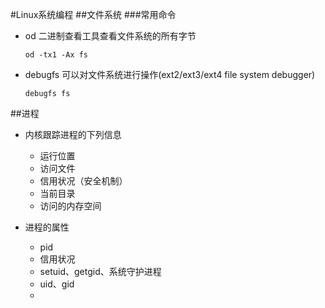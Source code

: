 #Linux系统编程
##文件系统
###常用命令
*	od		二进制查看工具查看文件系统的所有字节

		od -tx1 -Ax fs

*	debugfs	可以对文件系统进行操作(ext2/ext3/ext4 file system debugger)

		debugfs fs

##进程
*   内核跟踪进程的下列信息
    *   运行位置
    *   访问文件
    *   信用状况（安全机制）
    *   当前目录
    *   访问的内存空间


*   进程的属性
    *    pid
    *   信用状况
    *   setuid、getgid、系统守护进程
    *   uid、gid
    *   